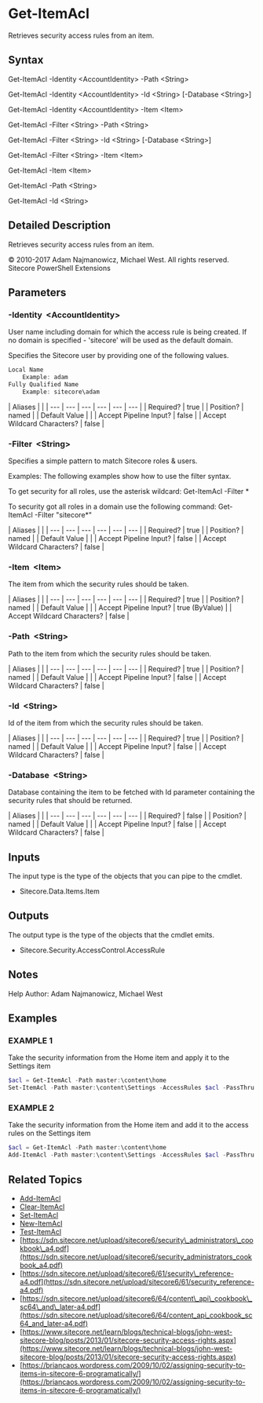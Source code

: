 # Get-ItemAcl

Retrieves security access rules from an item.

## Syntax

Get-ItemAcl -Identity &lt;AccountIdentity&gt; -Path &lt;String&gt;

Get-ItemAcl -Identity &lt;AccountIdentity&gt; -Id &lt;String&gt; \[-Database &lt;String&gt;\]

Get-ItemAcl -Identity &lt;AccountIdentity&gt; -Item &lt;Item&gt;

Get-ItemAcl -Filter &lt;String&gt; -Path &lt;String&gt;

Get-ItemAcl -Filter &lt;String&gt; -Id &lt;String&gt; \[-Database &lt;String&gt;\]

Get-ItemAcl -Filter &lt;String&gt; -Item &lt;Item&gt;

Get-ItemAcl -Item &lt;Item&gt;

Get-ItemAcl -Path &lt;String&gt;

Get-ItemAcl -Id &lt;String&gt;

## Detailed Description

Retrieves security access rules from an item.

© 2010-2017 Adam Najmanowicz, Michael West. All rights reserved. Sitecore PowerShell Extensions

## Parameters

### -Identity  &lt;AccountIdentity&gt;

User name including domain for which the access rule is being created. If no domain is specified - 'sitecore' will be used as the default domain.

Specifies the Sitecore user by providing one of the following values.

```powershell
Local Name
    Example: adam
Fully Qualified Name
    Example: sitecore\adam 
```

| Aliases |  |
| --- | --- | --- | --- | --- | --- |
| Required? | true |
| Position? | named |
| Default Value |  |
| Accept Pipeline Input? | false |
| Accept Wildcard Characters? | false |

### -Filter  &lt;String&gt;

Specifies a simple pattern to match Sitecore roles & users.

Examples: The following examples show how to use the filter syntax.

To get security for all roles, use the asterisk wildcard: Get-ItemAcl -Filter \*

To security got all roles in a domain use the following command: Get-ItemAcl -Filter "sitecore\*"

| Aliases |  |
| --- | --- | --- | --- | --- | --- |
| Required? | true |
| Position? | named |
| Default Value |  |
| Accept Pipeline Input? | false |
| Accept Wildcard Characters? | false |

### -Item  &lt;Item&gt;

The item from which the security rules should be taken.

| Aliases |  |
| --- | --- | --- | --- | --- | --- |
| Required? | true |
| Position? | named |
| Default Value |  |
| Accept Pipeline Input? | true \(ByValue\) |
| Accept Wildcard Characters? | false |

### -Path  &lt;String&gt;

Path to the item from which the security rules should be taken.

| Aliases |  |
| --- | --- | --- | --- | --- | --- |
| Required? | true |
| Position? | named |
| Default Value |  |
| Accept Pipeline Input? | false |
| Accept Wildcard Characters? | false |

### -Id  &lt;String&gt;

Id of the item from which the security rules should be taken.

| Aliases |  |
| --- | --- | --- | --- | --- | --- |
| Required? | true |
| Position? | named |
| Default Value |  |
| Accept Pipeline Input? | false |
| Accept Wildcard Characters? | false |

### -Database  &lt;String&gt;

Database containing the item to be fetched with Id parameter containing the security rules that should be returned.

| Aliases |  |
| --- | --- | --- | --- | --- | --- |
| Required? | false |
| Position? | named |
| Default Value |  |
| Accept Pipeline Input? | false |
| Accept Wildcard Characters? | false |

## Inputs

The input type is the type of the objects that you can pipe to the cmdlet.

* Sitecore.Data.Items.Item 

## Outputs

The output type is the type of the objects that the cmdlet emits.

* Sitecore.Security.AccessControl.AccessRule 

## Notes

Help Author: Adam Najmanowicz, Michael West

## Examples

### EXAMPLE 1

Take the security information from the Home item and apply it to the Settings item

```powershell
$acl = Get-ItemAcl -Path master:\content\home
Set-ItemAcl -Path master:\content\Settings -AccessRules $acl -PassThru
```

### EXAMPLE 2

Take the security information from the Home item and add it to the access rules on the Settings item

```powershell
$acl = Get-ItemAcl -Path master:\content\home
Add-ItemAcl -Path master:\content\Settings -AccessRules $acl -PassThru
```

## Related Topics

* [Add-ItemAcl](add-itemacl.md)
* [Clear-ItemAcl](clear-itemacl.md)
* [Set-ItemAcl](set-itemacl.md)
* [New-ItemAcl](new-itemacl.md)
* [Test-ItemAcl](test-itemacl.md)
* [https://sdn.sitecore.net/upload/sitecore6/security\_administrators\_cookbook\_a4.pdf](https://sdn.sitecore.net/upload/sitecore6/security_administrators_cookbook_a4.pdf) 
* [https://sdn.sitecore.net/upload/sitecore6/61/security\_reference-a4.pdf](https://sdn.sitecore.net/upload/sitecore6/61/security_reference-a4.pdf) 
* [https://sdn.sitecore.net/upload/sitecore6/64/content\_api\_cookbook\_sc64\_and\_later-a4.pdf](https://sdn.sitecore.net/upload/sitecore6/64/content_api_cookbook_sc64_and_later-a4.pdf) 
* [https://www.sitecore.net/learn/blogs/technical-blogs/john-west-sitecore-blog/posts/2013/01/sitecore-security-access-rights.aspx](https://www.sitecore.net/learn/blogs/technical-blogs/john-west-sitecore-blog/posts/2013/01/sitecore-security-access-rights.aspx) 
* [https://briancaos.wordpress.com/2009/10/02/assigning-security-to-items-in-sitecore-6-programatically/](https://briancaos.wordpress.com/2009/10/02/assigning-security-to-items-in-sitecore-6-programatically/) 

